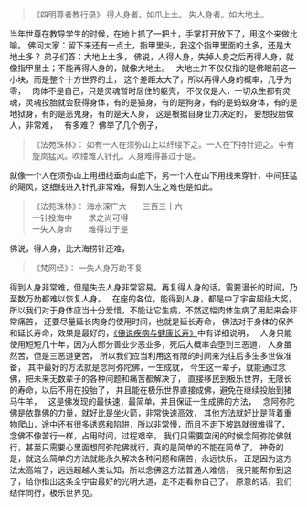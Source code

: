 > 《四明尊者教行录》
> 得人身者。如爪上土。
> 失人身者。如大地土。

当年世尊在教导学生的时候，在地上抓了一把土，手掌打开放下了，用这个来做比喻。
佛问大家：留下来还有一点土，指甲里头，我这个指甲里面的土多，还是大地土多？
弟子们答：大地上土多，
佛说，人得人身，失掉人身之后再得人身，就像指甲里土；不能再得人身的，就像大地土。
&nbsp;
大地土并不仅仅指的是佛眼前这一小块，而是整个十方世界的土，
这个差距太大了，所以再得人身的概率，几乎为零，
&nbsp;
肉体不是自己，只是灵魂暂时居住的躯壳，
不仅仅是人，一切众生都有灵魂，灵魂投胎就会获得身体，有的是猫身，有的是狗身，有的是蚂蚁身体，有的是地狱身，有的是恶鬼身，有的是天人身，
这是根据自身业力决定的，
要想投胎做人，非常难，
&nbsp;
有多难？
佛举了几个例子，
&nbsp;
> 《法苑珠林》：
> 如有一人在须弥山上以纤缕下之。一人在下持针迎之。中有旋岚猛风。吹缕难入针孔。人身难得甚过于是。

就像一个人在须弥山上用细线垂向山底下，另一个人在山下用线来穿针，中间狂猛的飓风，这细线进入针孔非常难，得到人生之难也是如此。
&nbsp;
> 《法苑珠林》：
> 海水深广大　　三百三十六  
> 一针投海中　　求之尚可得  
> 一失人身命　　难得过于是

佛说，得人身，比大海捞针还难，
&nbsp;
> ﻿《梵网经》：
> 一失人身万劫不复

得到人身非常难，但是失去人身非常容易。再复得人身的话，需要漫长的时间，乃至数万劫都难以恢复人身。
&nbsp;
在座的各位，能得到人身，都是中了宇宙超级大奖，
所以我们对于身体应当十分爱惜，不能让它生病，不然这幅肉体生病了用起来会非常痛苦，
还要尽量延长肉身的使用时间，也就是延长寿命，
佛法对于身体的保养和延长寿命，效果是最好的，[《佛说疾病与健康长寿》](https://7qrbxke2v5.k.topthink.com/@ogr85b1re1/mulu.html)中有详细说明，
&nbsp;
人身只能使用短短几十年，因为大部分善业少恶业多，死后大概率会堕到三恶道，
人身虽然苦，但是三恶道更苦，
所以我们应当利用这有限的时间来为往后多生多世做准备，
其中最好的方法就是念阿弥陀佛，一生成就，
今生这一辈子，就能通过念佛，把未来无数辈子的各种问题和痛苦都解决了，
直接移民到极乐世界，无限长的寿命，以后不用在投胎了，
并且能在极乐世界直接成佛，避免在继续投胎到猪马牛羊，
&nbsp;
这是佛发现的最快速，最简单，并且保证一生成佛的方法，
&nbsp;
念阿弥陀佛是依靠佛的力量，就好比是坐火箭，非常快速高效，
其他方法就好比是背着重物爬山，途中还有很多诱惑和陷阱，所以非常慢，而且不走下坡路就很难得了，
&nbsp;
念佛不像苦行一样，占用时间，过程艰辛，
我们只需要空闲的时候念阿弥陀佛就行，甚至只需要心里面想阿弥陀佛就行，真的是简单的不能在简单了，
神奇的是，就这么简单的方法就能永久解决各种问题和痛苦，永远快乐，
正是因为这方法太高端了，远远超越人类认知，所以念佛这方法普通人难信，
我只能帮你到这了，给你指出这条全宇宙最好的光明大道，走不走看你自己了。
原意的话，我们结伴同行，极乐世界见。

